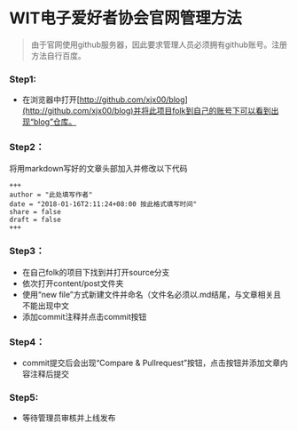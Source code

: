 # WIT电子爱好者协会官网管理方法
> 由于官网使用github服务器，因此要求管理人员必须拥有github账号。注册方法自行百度。

### Step1:
* 在浏览器中打开[http://github.com/xjx00/blog](http://github.com/xjx00/blog)并将此项目folk到自己的账号下可以看到出现“blog”仓库。
### Step2：
将用markdown写好的文章头部加入并修改以下代码

```
+++
author = "此处填写作者"
date = "2018-01-16T2:11:24+08:00 按此格式填写时间" 
share = false
draft = false
+++
```
### Step3：
* 在自己folk的项目下找到并打开source分支
* 依次打开content/post文件夹
* 使用“new file”方式新建文件并命名（文件名必须以.md结尾，与文章相关且不能出现中文
* 添加commit注释并点击commit按钮
### Step4：
* commit提交后会出现“Compare & Pullrequest”按钮，点击按钮并添加文章内容注释后提交
### Step5:
* 等待管理员审核并上线发布




